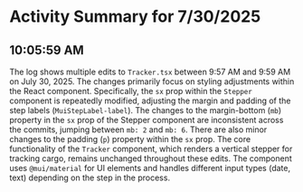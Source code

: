 # Activity Summary for 7/30/2025

## 10:05:59 AM
The log shows multiple edits to `Tracker.tsx` between 9:57 AM and 9:59 AM on July 30, 2025.  The changes primarily focus on styling adjustments within the React component.  Specifically, the `sx` prop within the `Stepper` component is repeatedly modified, adjusting the margin and padding of the step labels (`MuiStepLabel-label`).  The changes to the margin-bottom (`mb`) property in the `sx` prop of the Stepper component are inconsistent across the commits, jumping between `mb: 2` and `mb: 6`. There are also minor changes to the padding (`p`) property within the `sx` prop.  The core functionality of the `Tracker` component, which renders a vertical stepper for tracking cargo, remains unchanged throughout these edits.  The component uses `@mui/material` for UI elements and handles different input types (date, text) depending on the step in the process.
